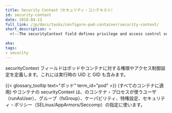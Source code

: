 ```yaml
---
title: Security Context（セキュリティ・コンテキスト）
id: security-context
date: 2018-04-12
full_link: /jp/docs/tasks/configure-pod-container/security-context/
short_description: >
  <!--The securityContext field defines privilege and access control settings for a Pod or Container, including the runtime UID and GID.-->securityContext フィールドはポッドやコンテナに対する権限やアクセス制御設定を定義します。これには実行時の UID と GID も含みます。

aka: 
tags:
- security
---
```

 <!--The securityContext field defines privilege and access control settings for a Pod or Container, including the runtime UID and GID.-->
 securityContext フィールドはポッドやコンテナに対する権限やアクセス制御設定を定義します。これには実行時の UID と GID も含みます。

<!--more--> 

<!--
The securityContext field in a {{< glossary_tooltip term_id="pod" >}} (applying to all containers) or container is used to set the user (runAsUser) and group (fsGroup), capabilities, privilege settings, and security policies (SELinux/AppArmor/Seccomp) that container processes use.
-->
{{< glossary_tooltip text="ポッド" term_id="pod" >}} (すべてのコンテナに適用) やコンテナの securityContext は、のコンテナ・プロセスが使うユーザ（runAsUser）、グループ（fsGroup）、ケーパビリティ、特権設定、セキュリティ・ポリシー（SELinux/AppArmors/Seccomp）の指定に使います。
